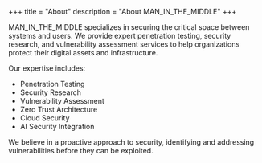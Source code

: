 +++
title = "About"
description = "About MAN_IN_THE_MIDDLE"
+++

MAN_IN_THE_MIDDLE specializes in securing the critical space between systems and users. We provide expert penetration testing, security research, and vulnerability assessment services to help organizations protect their digital assets and infrastructure.

Our expertise includes:

* Penetration Testing
* Security Research
* Vulnerability Assessment
* Zero Trust Architecture
* Cloud Security
* AI Security Integration

We believe in a proactive approach to security, identifying and addressing vulnerabilities before they can be exploited.
